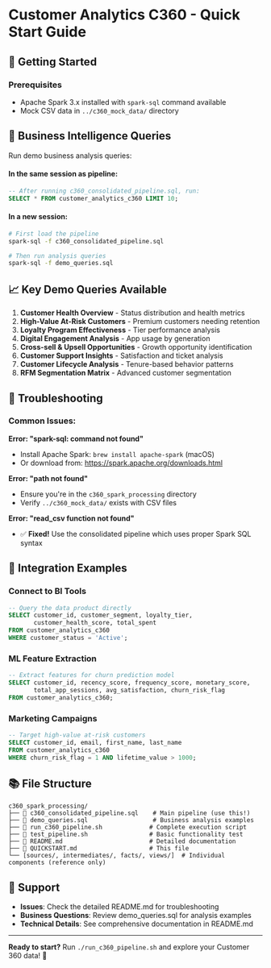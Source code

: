 # Customer Analytics C360 - Quick Start Guide

## 🚀 Getting Started

### Prerequisites
- Apache Spark 3.x installed with `spark-sql` command available
- Mock CSV data in `../c360_mock_data/` directory



## 🎯 Business Intelligence Queries

Run demo business analysis queries:

#### In the same session as pipeline:
```sql
-- After running c360_consolidated_pipeline.sql, run:
SELECT * FROM customer_analytics_c360 LIMIT 10;
```

#### In a new session:
```bash
# First load the pipeline
spark-sql -f c360_consolidated_pipeline.sql

# Then run analysis queries  
spark-sql -f demo_queries.sql
```

## 📈 Key Demo Queries Available

1. **Customer Health Overview** - Status distribution and health metrics
2. **High-Value At-Risk Customers** - Premium customers needing retention
3. **Loyalty Program Effectiveness** - Tier performance analysis
4. **Digital Engagement Analysis** - App usage by generation
5. **Cross-sell & Upsell Opportunities** - Growth opportunity identification
6. **Customer Support Insights** - Satisfaction and ticket analysis
7. **Customer Lifecycle Analysis** - Tenure-based behavior patterns
8. **RFM Segmentation Matrix** - Advanced customer segmentation

## 🔧 Troubleshooting

### Common Issues:

**Error: "spark-sql: command not found"**
- Install Apache Spark: `brew install apache-spark` (macOS)
- Or download from: https://spark.apache.org/downloads.html

**Error: "path not found"**
- Ensure you're in the `c360_spark_processing` directory
- Verify `../c360_mock_data/` exists with CSV files

**Error: "read_csv function not found"**  
- ✅ **Fixed!** Use the consolidated pipeline which uses proper Spark SQL syntax

## 🎯 Integration Examples

### Connect to BI Tools
```sql
-- Query the data product directly
SELECT customer_id, customer_segment, loyalty_tier, 
       customer_health_score, total_spent
FROM customer_analytics_c360
WHERE customer_status = 'Active';
```

### ML Feature Extraction
```sql  
-- Extract features for churn prediction model
SELECT customer_id, recency_score, frequency_score, monetary_score,
       total_app_sessions, avg_satisfaction, churn_risk_flag
FROM customer_analytics_c360;
```

### Marketing Campaigns
```sql
-- Target high-value at-risk customers
SELECT customer_id, email, first_name, last_name
FROM customer_analytics_c360  
WHERE churn_risk_flag = 1 AND lifetime_value > 1000;
```

## 📚 File Structure

```
c360_spark_processing/
├── 📄 c360_consolidated_pipeline.sql    # Main pipeline (use this!)
├── 📄 demo_queries.sql                  # Business analysis examples  
├── 🔧 run_c360_pipeline.sh             # Complete execution script
├── 🔧 test_pipeline.sh                 # Basic functionality test
├── 📖 README.md                        # Detailed documentation
├── 📖 QUICKSTART.md                    # This file
└── [sources/, intermediates/, facts/, views/]  # Individual components (reference only)
```

## 🤝 Support

- **Issues**: Check the detailed README.md for troubleshooting
- **Business Questions**: Review demo_queries.sql for analysis examples
- **Technical Details**: See comprehensive documentation in README.md

---

**Ready to start?** Run `./run_c360_pipeline.sh` and explore your Customer 360 data! 🎉
